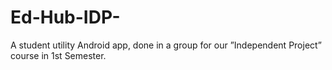 # Ed-Hub-IDP-
A student utility Android app, done in a group for our ”Independent Project” course in 1st Semester.
